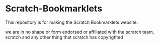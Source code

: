 # Scratch-Bookmarklets
This repository is for making the Scratch Bookmarklets website.

we are in no shape or form endorsed or affiliated with the scratch team, scratch and any other thing that scratch has copyrighted
